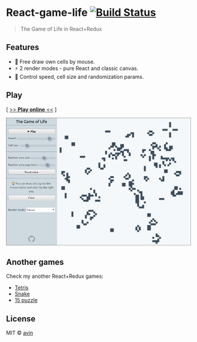 # React-game-life [![Build Status](https://travis-ci.org/avin/react-game-life.svg?branch=master)](https://travis-ci.org/avin/react-game-life)

> The Game of Life in React+Redux

## Features

* :art: Free draw own cells by mouse.
* :zap:️ 2 render modes - pure React and classic canvas.
* :wrench: Control speed, cell size and randomization params.

## Play

[ [>> **Play online** <<](https://avin.github.io/react-game-life) ]

[![Preview](./assets/preview.png)](https://avin.github.io/react-game-life)

## Another games

Check my another React+Redux games:

* [Tetris](https://github.com/avin/react-game-tetris)
* [Snake](https://github.com/avin/react-game-snake)
* [15 puzzle](https://github.com/avin/react-game15)

## License

MIT © [avin](https://github.com/avin)

